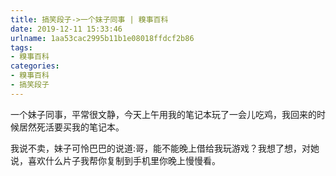 ```yaml
---
title: 搞笑段子->一个妹子同事 | 糗事百科
date: 2019-12-11 15:33:46
urlname: 1aa53cac2995b11b1e08018ffdcf2b86
tags: 
- 糗事百科
categories:
- 糗事百科
- 搞笑段子
---
```

一个妹子同事，平常很文静，今天上午用我的笔记本玩了一会儿吃鸡，我回来的时候居然死活要买我的笔记本。

我说不卖，妹子可怜巴巴的说道:哥，能不能晚上借给我玩游戏？我想了想，对她说，喜欢什么片子我帮你复制到手机里你晚上慢慢看。



